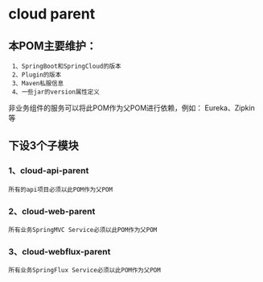 #  cloud parent
## 本POM主要维护：

```
 1、SpringBoot和SpringCloud的版本
 2、Plugin的版本
 3、Maven私服信息
 4、一些jar的version属性定义
```
非业务组件的服务可以将此POM作为父POM进行依赖，例如： Eureka、Zipkin等

##  下设3个子模块

### 1、cloud-api-parent
	所有的api项目必须以此POM作为父POM
### 2、cloud-web-parent
	所有业务SpringMVC Service必须以此POM作为父POM
### 3、cloud-webflux-parent
	所有业务SpringFlux Service必须以此POM作为父POM